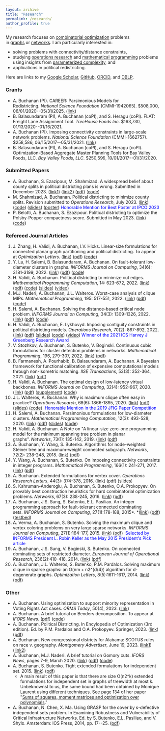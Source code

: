 ```yaml
---
layout: archive
title: "Research"
permalink: /research/
author_profile: true
---
```


My research focuses on [combinatorial optimization](http://en.wikipedia.org/wiki/Combinatorial_optimization) problems in [graphs](http://en.wikipedia.org/wiki/Graph_theory) or [networks](http://en.wikipedia.org/wiki/Network_theory). I am particularly interested in: 
 - solving problems with connectivity/distance constraints, 
 - studying [operations research](http://en.wikipedia.org/wiki/Operations_research) and [mathematical programming](http://en.wikipedia.org/wiki/Mathematical_optimization) problems using insights from [parameterized complexity](http://en.wikipedia.org/wiki/Parameterized_complexity), and 
 - applications in political redistricting. 

Here are links to my [Google Scholar](http://scholar.google.com/citations?user=2Jhj9SIAAAAJ&hl=en), [GitHub](https://github.com/AustinLBuchanan), [ORCID](http://orcid.org/0000-0003-2999-9666), and [DBLP](https://dblp.uni-trier.de/pid/143/4870.html). 

### Grants

-   A. Buchanan (PI). CAREER: Parsimonious Models for Redistricting. *National Science Foundation* (CMMI-1942065). $508,000, 06/01/2020--05/31/2025. ([link](https://www.nsf.gov/awardsearch/showAward?AWD_ID=1942065&HistoricalAwards=false))
-   B. Balasundaram (PI), A. Buchanan (coPI), and S. Heragu (coPI). FLAT: Freight Lane Assignment Tool. *TreeHouse Foods Inc*. $163,730, 01/13/2020--01/16/2021. 
-   A. Buchanan (PI). Imposing connectivity constraints in large-scale network problems. *National Science Foundation* (CMMI-1662757). $258,586, 06/15/2017--05/31/2021. ([link](https://www.nsf.gov/awardsearch/showAward?AWD_ID=1662757&HistoricalAwards=false))
-   B. Balasundaram (PI), A. Buchanan (coPI), and S. Heragu (coPI). Optimization-Based Aggregate Master Planning Tools for Bay Valley Foods, LLC. *Bay Valley Foods, LLC*. $250,599, 10/01/2017--01/31/2020.

### Submitted Papers
- A. Buchanan, S. Ezazipour, M. Shahmizad. A widespread belief about county splits in political districting plans is wrong. Submitted in December 2023. ([link1](https://papers.ssrn.com/sol3/papers.cfm?abstract_id=4670830)) ([link2](https://optimization-online.org/2023/12/a-widespread-belief-about-county-splits-in-political-districting-plans-is-wrong/)) ([pdf](https://austinlbuchanan.github.io/files/A_widespread_belief_about_minimum_county_splits_is_wrong.pdf)) ([code](https://github.com/AustinLBuchanan/refuting_a_widespread_belief_about_county_splits))
- M. Shahmizad, A. Buchanan. Political districting to minimize county splits. Revision submitted to _Operations Research_, July 2023. ([link](https://optimization-online.org/2023/02/political-districting-to-minimize-county-splits/)) ([code](https://github.com/maralshahmizad/Political-Districting-to-Minimize-County-Splits)) ([slides](https://austinlbuchanan.github.io/files/Political_districting_to_minimize_county_splits_slides.pdf)) ([poster](https://austinlbuchanan.github.io/files/county_splits_poster.pdf)) <span style="color:blue">Honorable Mention for Best Poster at IPCO 2023</span>
- P. Belotti, A. Buchanan, S. Ezazipour. Political districting to optimize the Polsby-Popper compactness score. Submitted in May 2023. ([link](https://optimization-online.org/2023/05/political-districting-to-optimize-the-polsby-popper-compactness-score/)) ([code](https://github.com/AustinLBuchanan/Polsby_Popper_optimization))
 

### Refereed Journal Articles
1.  J. Zhang, H. Validi, A. Buchanan, I.V. Hicks. Linear-size formulations for connected planar graph partitioning and political districting. To appear at _Optimization Letters_. ([link](https://link.springer.com/article/10.1007/s11590-023-02070-0)) ([pdf](https://austinlbuchanan.github.io/files/linear-size%20formulations%20for%20partitioning%20and%20districting.pdf)) ([code](https://github.com/JackDaihanZhang/Linear-size-formulations-for-connected-planar-graph-partitioning-and-political-districting))  
2.  Y. Lu, H. Salemi, B. Balasundaram, A. Buchanan. On fault-tolerant low-diameter clusters in graphs. _INFORMS Journal on Computing_, 34(6): 3181-3199, 2022. ([link](https://pubsonline.informs.org/doi/10.1287/ijoc.2022.1231)) ([pdf](https://austinlbuchanan.github.io/files/fault-tolerant-clubs.pdf)) ([code](https://github.com/yajun668/FaultTolerantClubs))
3.  H. Validi, A. Buchanan. Political districting to minimize cut edges. _Mathematical Programming Computation_, 14: 623-672, 2022. ([link](https://link.springer.com/article/10.1007/s12532-022-00221-5)) ([pdf](https://austinlbuchanan.github.io/files/Political_districting_to_minimize_cut_edges.pdf)) ([code](https://github.com/hamidrezavalidi/Political-Districting-to-Minimize-Cut-Edges)) ([slides](https://austinlbuchanan.github.io/files/Political%20districting%20to%20minimize%20cut%20edges%20Slides.pdf)) ([video](https://youtu.be/iSPgaAUSKtQ))
4.  M.J. Naderi, A. Buchanan, J.L. Walteros. Worst-case analysis of clique MIPs. _Mathematical Programming_, 195: 517-551, 2022. ([link](https://link.springer.com/article/10.1007%2Fs10107-021-01706-2)) ([pdf](https://austinlbuchanan.github.io/files/Worst-case%20analysis%20of%20clique%20MIPs.pdf)) ([code](https://github.com/MohNaderi/Worst-case-analysis-of-clique-MIPs))
5.  H. Salemi, A. Buchanan. Solving the distance-based critical node problem. _INFORMS Journal on Computing_, 34(3): 1309-1326, 2022. ([link](https://pubsonline.informs.org/doi/abs/10.1287/ijoc.2021.1136)) ([pdf](https://austinlbuchanan.github.io/files/Solving%20the%20distance-based%20critical%20node%20problem.pdf)) ([code](https://github.com/halisalemi/DCNP))
6.  H. Validi, A. Buchanan, E. Lykhovyd. Imposing contiguity constraints in political districting models. _Operations Research_, 70(2): 867-892, 2022. ([link](https://pubsonline.informs.org/doi/abs/10.1287/opre.2021.2141)) ([pdf](https://austinlbuchanan.github.io/files/Imposing_contiguity_in_political_districting_models.pdf)) ([slides](https://github.com/zhelih/districting/blob/master/Districting_slides.pdf)) ([code](https://github.com/zhelih/districting)) ([video](https://www.youtube.com/watch?v=aV9NLC3isUo&feature=youtu.be)) <span style="color:blue">Winner of the 2021 ICS Harvey J Greenberg Research Award</span>
7.  V. Stozhkov, A. Buchanan, S. Butenko, V. Boginski. Continuous cubic formulations for cluster detection problems in networks. _Mathematical Programming_, 196, 279-307, 2022. ([link](https://link.springer.com/article/10.1007/s10107-020-01572-4)) ([pdf](https://austinlbuchanan.github.io/files/Continuous%20cubic.pdf))
8.  B. Farmanesh, A. Pourhabib, B. Balasundaram, A. Buchanan. A Bayesian framework for functional calibration of expensive computational models through non-isometric matching. _IISE Transactions_, 53(3): 352-364, 2021. ([link](https://www.tandfonline.com/doi/full/10.1080/24725854.2020.1774688)) ([pdf](https://arxiv.org/pdf/1508.01240.pdf)) 
9.  H. Validi, A. Buchanan. The optimal design of low-latency virtual backbones. _INFORMS Journal on Computing_, 32(4): 952-967, 2020. ([link](https://pubsonline.informs.org/doi/abs/10.1287/ijoc.2019.0914)) ([pdf](https://austinlbuchanan.github.io/files/LCDS.pdf)) ([supplement](https://austinlbuchanan.github.io/files/LCDS-supplement.pdf)) ([code](https://github.com/hamidrezavalidi/LCDS))
10.  J.L. Walteros, A. Buchanan. Why is maximum clique often easy in practice? _Operations Research_, 68(6): 1866-1895, 2020. ([link](https://pubsonline.informs.org/doi/10.1287/opre.2019.1970)) ([pdf](https://austinlbuchanan.github.io/files/why_is_maximum_clique_often_easy_in_practice.pdf)) ([slides](https://austinlbuchanan.github.io/files/ismp-clique-slides.pdf)) ([code](https://github.com/jwalteros/dOmega)) <span style="color:blue"> Honorable Mention in the 2019 JFIG Paper Competition </span>
11.  H. Salemi, A. Buchanan. Parsimonious formulations for low-diameter clusters. _Mathematical Programming Computation_, 12(3): 493-528, 2020. ([link](https://link.springer.com/article/10.1007/s12532-020-00175-6)) ([pdf](https://austinlbuchanan.github.io/files/Parsimonious%20formulations%20for%20low-diameter%20clusters.pdf)) ([slides](https://austinlbuchanan.github.io/files/euro-k-club.pdf)) ([code](https://github.com/halisalemi/ParsimoniousKClub))
12.  H. Validi, A. Buchanan. A Note on "A linear-size zero-one programming model for the minimum spanning tree problem in planar graphs". _Networks_, 73(1): 135-142, 2019. ([link](https://onlinelibrary.wiley.com/doi/full/10.1002/net.21849)) ([pdf](https://austinlbuchanan.github.io/files/note.pdf))
13.  A. Buchanan, Y. Wang, S. Butenko. Algorithms for node-weighted Steiner tree and maximum-weight connected subgraph. _Networks_, 72(2): 238-248, 2018. ([link](https://onlinelibrary.wiley.com/doi/full/10.1002/net.21825)) ([pdf](https://austinlbuchanan.github.io/files/nwst-mwcs.pdf)) 
14.  Y. Wang, A. Buchanan, S. Butenko. On imposing connectivity constraints in integer programs. _Mathematical Programming_, 166(1): 241-271, 2017. ([link](http://link.springer.com/article/10.1007/s10107-017-1117-8)) ([pdf](https://austinlbuchanan.github.io/files/Imposing%20connectivity%20constraints.pdf)) 
15. A. Buchanan. Extended formulations for vertex cover. _Operations Research Letters_, 44(3): 374-378, 2016. ([link](http://www.sciencedirect.com/science/article/pii/S0167637716000481)) ([pdf](https://austinlbuchanan.github.io/files/Extended%20Formulations%20for%20Vertex%20Cover.pdf)) ([slides](https://austinlbuchanan.github.io/files/Extended%20Formulations%20for%20Vertex%20Cover%20Slides.pdf))
16. S. Kahruman-Anderoglu, A. Buchanan, S. Butenko, O.A. Prokopyev. On provably best construction heuristics for hard combinatorial optimization problems. _Networks_, 67(3): 238-245, 2016. ([link](http://onlinelibrary.wiley.com/doi/10.1002/net.21620/abstract)) ([pdf](https://austinlbuchanan.github.io/files/ProvablyBestHeuristics.pdf))
17. A. Buchanan, J.S. Sung, S. Butenko, E.L. Pasiliao. An integer programming approach for fault-tolerant connected dominating sets. _INFORMS Journal on Computing_, 27(1):178-188, 2015*. *([link](http://pubsonline.informs.org/doi/abs/10.1287/ijoc.2014.0619)) ([pdf](https://austinlbuchanan.github.io/files/kdCDS.pdf)) ([testbed](https://austinlbuchanan.github.io/files/CDS.zip))
18. A. Verma, A. Buchanan, S. Butenko. Solving the maximum clique and vertex coloring problems on very large sparse networks. _INFORMS Journal on Computing_, 27(1):164-177, 2015. ([link](http://pubsonline.informs.org/doi/abs/10.1287/ijoc.2014.0618)) ([pdf](https://austinlbuchanan.github.io/files/CliqueColoring_4web1.pdf)) <span style="color:blue"> Selected by INFORMS President L. Robin Keller as the May 2015 President's Pick article </span>
19. A. Buchanan, J.S. Sung, V. Boginski, S. Butenko. On connected dominating sets of restricted diameter. _European Journal of Operational Research_, 236(2):410-418, 2014. ([link](http://www.sciencedirect.com/science/article/pii/S0377221713009533)) ([pdf](https://austinlbuchanan.github.io/files/DominatingClub.pdf))
20. A. Buchanan, J.L. Walteros, S. Butenko, P.M. Pardalos. Solving maximum clique in sparse graphs: an O(nm + n2^{d/4}) algorithm for d-degenerate graphs. _Optimization Letters_, 8(5):1611-1617, 2014. ([link](http://link.springer.com/article/10.1007/s11590-013-0698-2)) ([pdf](https://austinlbuchanan.github.io/files/CliqueDegeneracy.pdf))

### Other

- A. Buchanan. Using optimization to support minority representation in Voting Rights Act cases. *ORMS Today*, 50(4), 2023. ([link](https://pubsonline.informs.org/do/10.1287/orms.2023.04.07/full/))
- A. Buchanan. A brief tutorial on Benders decomposition. To appear at *IFORS News*. ([pdf](https://github.com/AustinLBuchanan/kmedian_Benders/blob/main/A_brief_tutorial_on_Benders.pdf)) ([code](https://github.com/AustinLBuchanan/kmedian_Benders/tree/main))
- A. Buchanan. Political Districting. In Encylopedia of Optimization (3rd edition). Ed. by P.M. Pardalos and O.A. Prokopyev. Springer, 2023. ([link](https://link.springer.com/referenceworkentry/10.1007/978-3-030-54621-2_893-1)) ([pdf](https://austinlbuchanan.github.io/files/political_districting.pdf))
-   A. Buchanan. New congressional districts for Alabama: SCOTUS rules on race v. geography. _Montgomery Advertiser_, June 19, 2023. ([link1](https://www.montgomeryadvertiser.com/story/opinion/contributors/2023/06/19/alabama-congressional-districts-scotus-rules-on-race-v-geography/70336577007/)) ([link2](https://news.yahoo.com/congressional-districts-alabama-scotus-rules-040417289.html))
-   A. Buchanan, M.J. Naderi. A brief tutorial on Gomory cuts. *IFORS News*, pages 7-9, March 2020. ([link](https://www.ifors.org/newsletter/ifors-news-march-2020.pdf)) ([pdf](https://github.com/MohNaderi/draw-feasible-region-for-LP-IP/blob/master/A_brief_tutorial_on_Gomory_cuts.pdf)) ([code](https://github.com/MohNaderi/draw-feasible-region-for-LP-IP))
-   A. Buchanan, S. Butenko. Tight extended formulations for independent set. 2015. ([link](http://www.optimization-online.org/DB_HTML/2014/09/4540.html)) ([pdf](https://austinlbuchanan.github.io/files/Tight%20Extended%20Formulations%20for%20Independent%20Set.pdf))
    -   A main result of this paper is that there are size O(n2^k) extended formulations for independent set in graphs of treewidth at most k. Unbeknownst to us, the same bound had been obtained by Monique Laurent using different techniques. See page 134 of her paper "[Sums of squares, moment matrices and optimization over polynomials](http://homepages.cwi.nl/~monique/files/moment-ima-update-new.pdf)." 
-   A. Buchanan, N. Chen, X. Ma. Using GRASP for the cover by s-defective independent sets problem. In Examining Robustness and Vulnerability of Critical Infrastructure Networks. Ed. by S. Butenko, E.L. Pasiliao, and V. Shylo. Amsterdam: IOS Press, 2014, pp. 17--25. ([pdf](https://austinlbuchanan.github.io/files/s-defective%20coloring.pdf))
